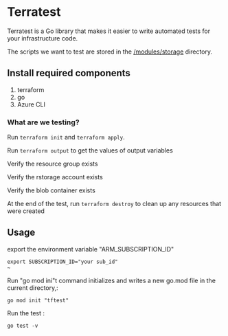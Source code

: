 # Terratest

Terratest is a Go library that makes it easier to write automated tests for your infrastructure code. 

 The scripts we want to test are stored in the [/modules/storage](/modules/storage) directory.  

## Install required components

1. terraform
2. go
3. Azure CLI
 
 ### What are we testing?
 
Run `terraform init` and `terraform apply`. 

Run `terraform output` to get the values of output variables

Verify the resource group exists

Verify the rstorage account exists

Verify the blob container exists


At the end of the test, run `terraform destroy` to clean up any resources that were created

 ## Usage
 
export the environment variable "ARM_SUBSCRIPTION_ID"  
``` 
export SUBSCRIPTION_ID="your sub_id"
~              
```

Run "go mod ini"t command initializes and writes a new go.mod file in the current directory,:
```
go mod init "tftest"
```

Run the test  :
```
go test -v
```


